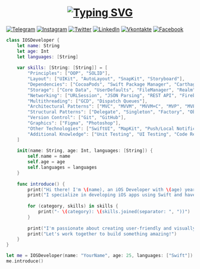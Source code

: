 <h1 align = "center">
<a href="https://git.io/typing-svg"><img src="https://readme-typing-svg.herokuapp.com?font=Fira+Code&size=65&duration=1500&pause=600&color=0EA293background=000000EE&center=true&vCenter=true&multiline=true&width=1920&height=384&lines=Hello+there!;My+name+is+Edward;Welcome+to+my+README" alt="Typing SVG" /></a>
</h1>

[![Telegram](https://img.shields.io/badge/-Telegram-090909?style=for-the-badge&logo=telegram&logoColor=27A0D9)](https://t.me/kheladzedev)
[![Instagram](https://img.shields.io/badge/-Instagram-090909?style=for-the-badge&logo=instagram&logoColor=B4068E)](https://www.instagram.com/kheladzedev)
[![Twitter](https://img.shields.io/badge/-Twitter-090909?style=for-the-badge&logo=Twitter&logoColor=1C9DEB)](https://twitter.com/kheladzedev)
[![LinkedIn](https://img.shields.io/badge/-LinkedIn-090909?style=for-the-badge&logo=linkedin&logoColor=007BB6)](https://www.linkedin.com/in/kheladzedev)
[![Vkontakte](https://img.shields.io/badge/-Vkontakte-090909?style=for-the-badge&logo=Vk&logoColor=4F7DB3)](https://vk.com/kheladzedev)
[![Facebook](https://img.shields.io/badge/-Facebook-090909?style=for-the-badge&logo=Facebook&logoColor=1195F5)](https://www.facebook.com/kheladzedev)

```swift
class IOSDeveloper {
    let name: String
    let age: Int
    let languages: [String]
    
    var skills: [String: [String]] = [
        "Principles": ["OOP", "SOLID"],
        "Layout": ["UIKit", "AutoLayout", "SnapKit", "Storyboard"],
        "Dependencies": ["CocoaPods", "Swift Package Manager", "Carthage"],
        "Storage": ["Core Data", "UserDefaults", "FileManager", "Realm"],
        "Networking": ["URLSession", "JSON Parsing", "REST API", "Firebase"],
        "Multithreading": ["GCD", "Dispatch Queues"],
        "Architectural Patterns": ["MVC", "MVVM", "MVVM+C", "MVP", "MVP+C"],
        "Structural Patterns": ["Delegate", "Singleton", "Factory", "Observer", "Facade"],
        "Version Control": ["Git", "GitHub"],
        "Graphics": ["Figma", "Photoshop"],
        "Other Technologies": ["SwiftUI", "MapKit", "Push/Local Notifications", "Multimedia (AVFoundation, Core Audio, AVKit)", "BLE", "iCloud", "Core Animation", "RxSwift", "App Store/TestFlight"],
        "Additional Knowledge": ["Unit Testing", "UI Testing", "Code Review", "Performance Optimization"]
    ]
    
    init(name: String, age: Int, languages: [String]) {
        self.name = name
        self.age = age
        self.languages = languages
    }
    
    func introduce() {
        print("Hi there! I'm \(name), an iOS Developer with \(age) years of experience.")
        print("I specialize in developing iOS apps using Swift and have a strong skillset:")
        
        for (category, skills) in skills {
            print("- \(category): \(skills.joined(separator: ", "))")
        }
        
        print("I'm passionate about creating user-friendly and visually appealing apps.")
        print("Let's work together to build something amazing!")
    }
}

let me = IOSDeveloper(name: "YourName", age: 25, languages: ["Swift"])
me.introduce()
